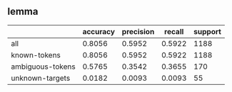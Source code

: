
## lemma

|                  | accuracy | precision | recall | support |
|------------------|----------|-----------|--------|---------|
| all              | 0.8056   | 0.5952    | 0.5922 | 1188    |
| known-tokens     | 0.8056   | 0.5952    | 0.5922 | 1188    |
| ambiguous-tokens | 0.5765   | 0.3542    | 0.3655 | 170     |
| unknown-targets  | 0.0182   | 0.0093    | 0.0093 | 55      |

